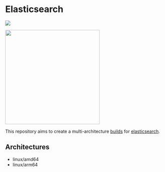 # Elasticsearch

![](https://github.com/juliantellez/elasticsearch/workflows/.github/workflows/release.yml/badge.svg?branch=master)

<img src="https://aws1.discourse-cdn.com/elastic/original/3X/1/8/18a14d80f0e626d44a1b531df11869baea5c9cf4.png" width="300px">

This repository aims to create a multi-architecture [builds](https://hub.docker.com/r/juliantellez/elasticsearch/) for [elasticsearch](https://github.com/elastic/elasticsearch/).


## Architectures
 - linux/amd64
 - linux/arm64
